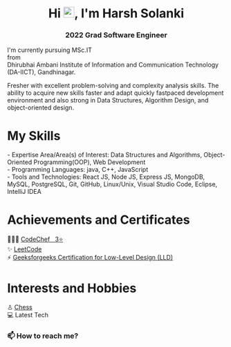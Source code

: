 <h1 align="center">Hi <img src="https://media.giphy.com/media/hvRJCLFzcasrR4ia7z/giphy.gif" width="25px">, I'm Harsh Solanki</h1>
<h3 align="center">2022 Grad Software Engineer</h3>
I'm currently pursuing MSc.IT <br> from <br> Dhirubhai Ambani Institute of Information and Communication Technology (DA-IICT), Gandhinagar. <br>


Fresher with excellent problem-solving and complexity analysis skills. The ability to acquire new skills faster and adapt quickly fastpaced development environment and also strong in Data Structures, Algorithm Design, and object-oriented design.

<h1>My Skills</h1>
- Expertise Area/Area(s) of Interest: Data Structures and Algorithms, Object-Oriented Programming(OOP), Web Development <br>
- Programming Languages: java, C++, JavaScript <br>
- Tools and Technologies: React JS, Node JS, Express JS, MongoDB, MySQL, PostgreSQL, Git, GitHub, Linux/Unix, Visual Studio Code, Eclipse, IntelliJ IDEA <br>

<h1>Achievements and Certificates</h1>
👨🏽‍💻 <a href="https://www.codechef.com/users/harshsol" target="_blank">CodeChef &nbsp; 3⭐</a> <br>
✨ <a href="https://leetcode.com/harsh2105/" target="_blank">LeetCode</a> <br> 
⚡ <a href="https://media.geeksforgeeks.org/courses/certificates/3d04c35032167da040fdb2811f20f94c.pdf" target="_blank">Geeksforgeeks Certification for Low-Level Design (LLD)</a> <br>

<h1>Interests and Hobbies</h1>
♙ <a href="https://www.chess.com/member/harshstriker" target="_blank"> Chess</a> <br>
💻 Latest Tech

<h3>📫 How to reach me?</h3>

